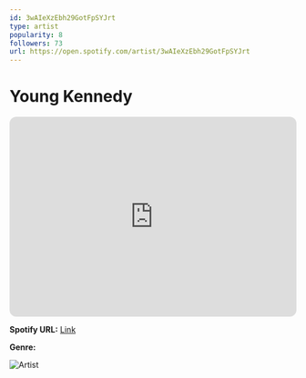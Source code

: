 ```yaml
---
id: 3wAIeXzEbh29GotFpSYJrt
type: artist
popularity: 8
followers: 73
url: https://open.spotify.com/artist/3wAIeXzEbh29GotFpSYJrt
---
```

# Young Kennedy

<iframe style="border-radius:12px" src="https://open.spotify.com/embed/artist/3wAIeXzEbh29GotFpSYJrt" width="100%" height="352" frameBorder="0" allowfullscreen="" allow="autoplay; clipboard-write; encrypted-media; fullscreen; picture-in-picture" loading="lazy"></iframe>

**Spotify URL:** [Link](https://open.spotify.com/artist/3wAIeXzEbh29GotFpSYJrt)

**Genre:** 

![Artist](https://i.scdn.co/image/ab6761610000e5eb39434d58b791a0bf4277c13e)

